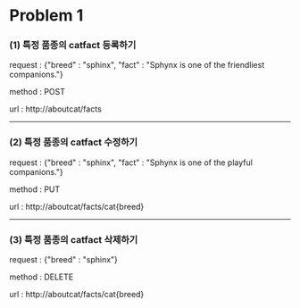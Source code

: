 <!-- TODO -->
<h1>Problem 1</h1>
<h3>(1) 특정 품종의 catfact 등록하기</h3>
request : {"breed" : "sphinx", "fact" : "Sphynx is one of the friendliest companions."}
<p>method : POST</p> 
url : http://aboutcat/facts<hr>
<h3>(2) 특정 품종의 catfact 수정하기</h3>
request : {"breed" : "sphinx", "fact" : "Sphynx is one of the playful companions."}
<p>method : PUT</p>
url : http://aboutcat/facts/cat{breed}
<hr>
<h3>(3) 특정 품종의 catfact 삭제하기</h3>
request : {"breed" : "sphinx"}
<p>method : DELETE</p>
url : http://aboutcat/facts/cat{breed}